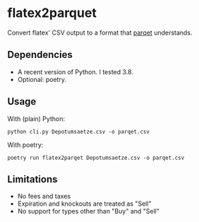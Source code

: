# flatex2parquet

Convert flatex' CSV output to a format that [parqet](https://www.parqet.com/)
understands.

## Dependencies

* A recent version of Python. I tested 3.8.
* Optional: poetry.

## Usage

With (plain) Python:

```
python cli.py Depotumsaetze.csv -o parqet.csv
```

With poetry:

```
poetry run flatex2parqet Depotumsaetze.csv -o parqet.csv
```

## Limitations

* No fees and taxes
* Expiration and knockouts are treated as "Sell"
* No support for types other than "Buy" and "Sell"
